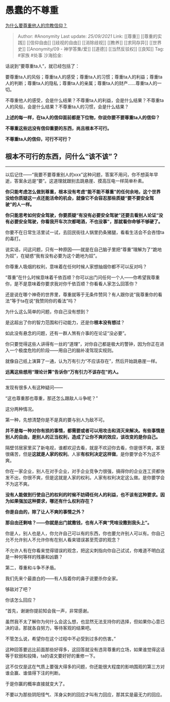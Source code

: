 # 愚蠢的不尊重
[为什么要尊重他人的宗教信仰？](https://www.zhihu.com/question/290576234/answer/2134627861)

> Author: #Anonymity
> Last update: *25/09/2021*
> Link: [[尊重]] [[尊重的实践]] [[信仰自由]] [[歧视的自由]] [[消除歧视]] [[教养]] [[求同存异]] [[世界史]] [[Anonymity/09 - 神学答集/爱]] [[道德]] [[当然反驳权]] [[良知]]
> Tag: #家族 #处事
> 沙海拾金:

话说到“要尊重ta人”，就已经包括了：

要尊重ta人的风俗；尊重ta人的感受；尊重ta人的习惯；尊重ta人的利益；尊重ta人的判断；尊重ta人的隐私；尊重ta人的亲属；尊重ta人的财产……尊重ta人的一切。

不尊重他人的感受，会是什么结果？不尊重ta人的利益，会是什么结果？不尊重ta人的风俗，会是什么结果？不尊重ta人的习惯，会是什么结果？

**上述的每一样，在ta人的信仰面前都是下位物，你说你要不要尊重ta人的信仰？**

**不尊重这些远没有信仰重要的东西，尚且根本不可行。**

**不尊重ta人的信仰，可行不可行？**

## 根本不可行的东西，问什么“该不该”？

---

以后记住——“我要不要尊重别人的xxx”这种问题，答案不用问，你不想英年早逝，答案永远是“要”。这道理就跟别去跳悬崖、摸高压电一样简单朴素。

**你只能考虑怎么做到尊重，根本没有考虑“能不能不尊重”的任何余地，这个世界没给你质疑这一点还能活命的机会，就像它不会容忍那些质疑“要不要安全驾驶”的人一样。**

**你只能思考如何安全驾驶，你要质疑“有没有必要安全驾驶”还要去看别人论证“没有必要安全驾驶，你看我开车次次都喝酒，不也没事”，那就看你命够不够硬了。**

你要不在日常生活里试一试，去回民街往人锅里扔条猪腿，看看生活会不会吝惜ta的毒打。

说实话，问这问题，只有一种原因——就是在自己脑子里把“尊重”理解为了“跪地为奴”，在疑惑“我有没有必要为这个跪地为奴”。

你尊重人吸烟的权利，意味着在任何时候人家想抽烟你都不可以反对吗？

“尊重”在什么时候意味着千依百顺？你可以出门问任何一个人——你希望我尊重你，是不是意味着你要求我对你千依百顺？你看看人家怎么回答你？

还是说在哪个神奇的世界里，尊重就等于无条件赞同？有人跟你说“我尊重你的看法”等于ta在说“我赞同你的看法”吗？

为什么这么简单的问题，你自己没有想到？

是这超出了你的智力范围和行动能力，还是你**根本没有想过**？

如此没有悬念的问题，还有一群人煞有介事的在论证“没必要”。

你只要觉得这些人讲得有一丝的“道理”，对你自己都是极大的警钟，因为你正在进入一个极度危险的阶段——用自己的脑补凌驾现实规则。

就像自己纸上演算了一通，认为万有引力“不应该存在”，然后开始跳悬崖一样。

**远离这些想用“理论计算”告诉你“万有引力不该存在”的人。**

---

发现有很多人有这种疑问——

“这也尊重那也尊重，那还怎么跟敌人斗争呢？”

这分两种情况。

第一种，先想清楚你是不是真的要与别人为敌不可。

**并不是每一种对你有损的事情，都需要或者可以用攻击和消灭来解决。有些事情是别人的自由，是别人的正当权利，造成了让你不爽的效应，该改变的是你自己。**

隔壁邻居家里买了新电视，谁都欢迎去看，就是不欢迎你去看，你是很不爽，甚至很痛苦，但是**这就是人家的权利**。人家**有权利决定这样做**。是你要学会不为这不爽。

你在一家企业，别人在对手企业，对手企业竞争力很强，搞得你的企业连工资都快发不出，你很不爽，但是这就是人家的权利。人家有权利决定这么做。是你要学会不为这不爽。

**没有人能做到行使自己的权利的时候不妨碍任何人的利益，也不该有这种要求。因为如果强加这种要求，哪还有什么权利存在？**

**你是自由的，除了让人不爽的事情之外？**

**那自由还剩啥？——你就是出门就撒钱，也有人不爽“凭啥没撒到我头上”。**

你是人，别人也是人，你允许自己可以有的东西，你也要允许别人可以有。你自己允不允许别人不允许你有在别人看来错误甚至荒谬的观念？

不允许人有在你看来觉得错误的观念，把这尖刺指向你自己试试，你难道不明白这是一种何等样的残暴和凶霸？

第二，尊重和斗争不矛盾。

我们先来个最直白的——有人指着你的鼻子说要杀你全家。

够敌对了吧？

你该怎么回应？

“首先，谢谢你提前知会我一声，非常感谢。

虽然我不太了解你为何什么会这么想，也显然无法支持你的选择，但如果你心意已决的话，那就各自努力，等待客观的结果吧。

不管怎么说，希望你在这个过程中不必受到过多的伤害。”

这种回答要远比前面那些好得多，这回答就没有违背尊重的立场，如果谁觉得这话等于软弱和投降，ta的语文要好好的重修一下。

这不仅仅是这在气质上要强大得多的问题，你还能很大程度的影响围观的第三方对谁会赢、谁值得下注的判断。

于是你赢的概率直接就变大了。

不要以为那些阴阳怪气、浑身尖刺的回应才叫有力回应，那其实是最无力的回应。
